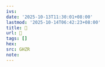 ```yaml
---
ivs:
date: '2025-10-13T11:30:01+08:00'
lastmod: '2025-10-14T06:42:23+08:00'
title: 󰤇
url: 󰤇
tags: []
hex: 
src: GHZR
note:
---
```


